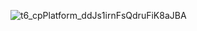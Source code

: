 ![t6_cpPlatform_ddJs1irnFsQdruFiK8aJBA](https://user-images.githubusercontent.com/17806205/213068360-7f3bdc6a-0f72-4add-bcc8-f66fd155a590.jpg)